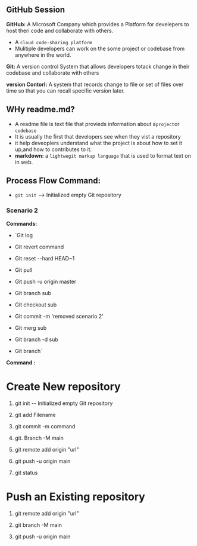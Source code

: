 
## GitHub  Session 


**GitHub:** 
 A Microsoft Company which provides a Platform for develepers to host theri code and collaborate with others.

- A `cloud code-sharing platform`
 - Mulitiple developers can work on the some project or codebase from anywhere in the world.

**Git:**
 A version control System that allows developers totack change in their codebase and collaborate with others

**version Contorl:** A system that records change to file or set of files over time so that you can recall specific version later.


## WHy readme.md?

- A readme file is text file that provieds information about a` project `or `codebase`
- It is usually the first that developers see when they vist a repository
- it help deveoplers understand what the project is about how to set it up,and how to contributes to it.
- **markdown:** a `lightwegit markup language` that is used to format text on in web.

## Process Flow Command:

* `git init` -->  Initialized empty Git repository

### Scenario 2

**Commands:** 

* `Git log

* Git revert command

* Git reset --hard HEAD~1

* Git pull

* Git push  -u origin master

* Git branch sub

* Git checkout sub

* Git commit -m 'removed scenario 2'

* Git merg sub

* Git branch -d sub

* Git branch`


**Command :**

# Create New repository

1) git init -- Initialized empty Git repository

2) git add Filename

3) git commit -m command

4) git. Branch -M main

5) git remote add origin "url"

6) git push -u origin main

7) git status


# Push an Existing repository

1) git remote add origin "url"

2) git branch -M main

6) git push -u origin main







